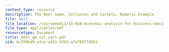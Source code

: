 ```yaml
---
content_type: resource
description: The Beer Game, Collusion and Cartels, Numeric Example.
file: null
file_location: /coursemedia/15-010-economic-analysis-for-business-decisions-fall-2004/bc550bd9a3cea26192b5a7e78077d853_beer_gm_col_cart.pdf
file_type: application/pdf
resourcetype: Document
title: beer_gm_col_cart.pdf
uid: bc550bd9-a3ce-a261-92b5-a7e78077d853
---
```

